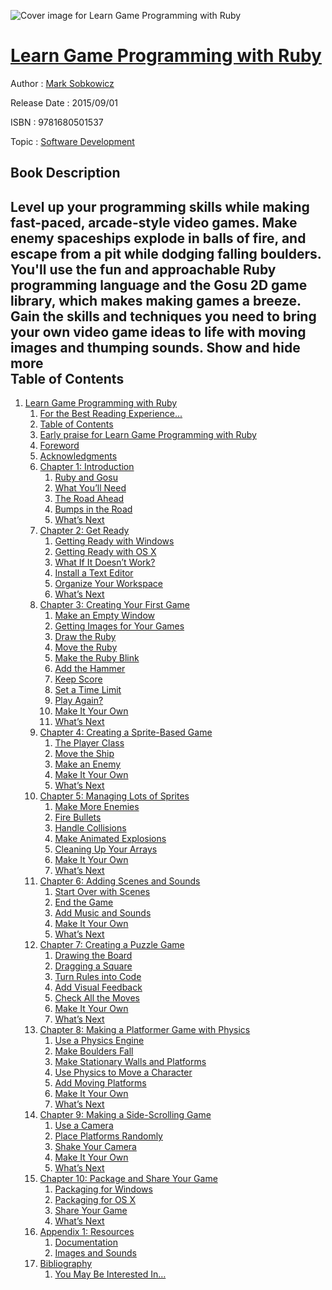 ![Cover image for Learn Game Programming with Ruby](https://imgdetail.ebookreading.net/cover/cover/software_development/EB9781680501537.jpg)

[Learn Game Programming with Ruby](https://ebookreading.net/view/book/Learn+Game+Programming+with+Ruby-EB9781680501537_1.html "Learn Game Programming with Ruby")
====================================================================================================================

Author : [Mark Sobkowicz](https://ebookreading.net/search/author/Mark+Sobkowicz)

Release Date : 2015/09/01

ISBN : 9781680501537

Topic : [Software Development](https://ebookreading.net/search/category/software-development)

Book Description
-----------------

 Level up your programming skills while making fast-paced, arcade-style video games.  Make enemy spaceships explode in balls of fire, and escape from a pit while dodging falling boulders. You'll use the fun and approachable Ruby programming language and the Gosu 2D game library, which makes making games a breeze. Gain the skills and techniques you need to bring your own video game ideas to life with moving images and thumping sounds.
        Show and hide more                
Table of Contents
-----------------

1. [Learn Game Programming with Ruby](https://ebookreading.net/view/book/Learn+Game+Programming+with+Ruby-EB9781680501537_2.html)
    1. [For the Best Reading Experience...](https://ebookreading.net/view/book/Learn+Game+Programming+with+Ruby-EB9781680501537_4.html)
    1. [Table of Contents](https://ebookreading.net/view/book/Learn+Game+Programming+with+Ruby-EB9781680501537_5.html)
    1. [Early praise for Learn Game Programming with Ruby](https://ebookreading.net/view/book/Learn+Game+Programming+with+Ruby-EB9781680501537_6.html)
    1. [Foreword](https://ebookreading.net/view/book/Learn+Game+Programming+with+Ruby-EB9781680501537_7.html)
    1. [Acknowledgments](https://ebookreading.net/view/book/Learn+Game+Programming+with+Ruby-EB9781680501537_8.html)
    1. [Chapter 1: Introduction](https://ebookreading.net/view/book/Learn+Game+Programming+with+Ruby-EB9781680501537_9.html)
        1. [Ruby and Gosu](https://ebookreading.net/view/book/Learn+Game+Programming+with+Ruby-EB9781680501537_10.html)
        1. [What You’ll Need](https://ebookreading.net/view/book/Learn+Game+Programming+with+Ruby-EB9781680501537_11.html)
        1. [The Road Ahead](https://ebookreading.net/view/book/Learn+Game+Programming+with+Ruby-EB9781680501537_12.html)
        1. [Bumps in the Road](https://ebookreading.net/view/book/Learn+Game+Programming+with+Ruby-EB9781680501537_13.html)
        1. [What’s Next](https://ebookreading.net/view/book/Learn+Game+Programming+with+Ruby-EB9781680501537_14.html)
    1. [Chapter 2: Get Ready](https://ebookreading.net/view/book/Learn+Game+Programming+with+Ruby-EB9781680501537_15.html)
        1. [Getting Ready with Windows](https://ebookreading.net/view/book/Learn+Game+Programming+with+Ruby-EB9781680501537_16.html)
        1. [Getting Ready with OS X](https://ebookreading.net/view/book/Learn+Game+Programming+with+Ruby-EB9781680501537_17.html)
        1. [What If It Doesn’t Work?](https://ebookreading.net/view/book/Learn+Game+Programming+with+Ruby-EB9781680501537_18.html)
        1. [Install a Text Editor](https://ebookreading.net/view/book/Learn+Game+Programming+with+Ruby-EB9781680501537_19.html)
        1. [Organize Your Workspace](https://ebookreading.net/view/book/Learn+Game+Programming+with+Ruby-EB9781680501537_20.html)
        1. [What’s Next](https://ebookreading.net/view/book/Learn+Game+Programming+with+Ruby-EB9781680501537_21.html)
    1. [Chapter 3: Creating Your First Game](https://ebookreading.net/view/book/Learn+Game+Programming+with+Ruby-EB9781680501537_22.html)
        1. [Make an Empty Window](https://ebookreading.net/view/book/Learn+Game+Programming+with+Ruby-EB9781680501537_23.html)
        1. [Getting Images for Your Games](https://ebookreading.net/view/book/Learn+Game+Programming+with+Ruby-EB9781680501537_24.html)
        1. [Draw the Ruby](https://ebookreading.net/view/book/Learn+Game+Programming+with+Ruby-EB9781680501537_25.html)
        1. [Move the Ruby](https://ebookreading.net/view/book/Learn+Game+Programming+with+Ruby-EB9781680501537_26.html)
        1. [Make the Ruby Blink](https://ebookreading.net/view/book/Learn+Game+Programming+with+Ruby-EB9781680501537_27.html)
        1. [Add the Hammer](https://ebookreading.net/view/book/Learn+Game+Programming+with+Ruby-EB9781680501537_28.html)
        1. [Keep Score](https://ebookreading.net/view/book/Learn+Game+Programming+with+Ruby-EB9781680501537_29.html)
        1. [Set a Time Limit](https://ebookreading.net/view/book/Learn+Game+Programming+with+Ruby-EB9781680501537_30.html)
        1. [Play Again?](https://ebookreading.net/view/book/Learn+Game+Programming+with+Ruby-EB9781680501537_31.html)
        1. [Make It Your Own](https://ebookreading.net/view/book/Learn+Game+Programming+with+Ruby-EB9781680501537_32.html)
        1. [What’s Next](https://ebookreading.net/view/book/Learn+Game+Programming+with+Ruby-EB9781680501537_33.html)
    1. [Chapter 4: Creating a Sprite-Based Game](https://ebookreading.net/view/book/Learn+Game+Programming+with+Ruby-EB9781680501537_34.html)
        1. [The Player Class](https://ebookreading.net/view/book/Learn+Game+Programming+with+Ruby-EB9781680501537_35.html)
        1. [Move the Ship](https://ebookreading.net/view/book/Learn+Game+Programming+with+Ruby-EB9781680501537_36.html)
        1. [Make an Enemy](https://ebookreading.net/view/book/Learn+Game+Programming+with+Ruby-EB9781680501537_37.html)
        1. [Make It Your Own](https://ebookreading.net/view/book/Learn+Game+Programming+with+Ruby-EB9781680501537_38.html)
        1. [What’s Next](https://ebookreading.net/view/book/Learn+Game+Programming+with+Ruby-EB9781680501537_39.html)
    1. [Chapter 5: Managing Lots of Sprites](https://ebookreading.net/view/book/Learn+Game+Programming+with+Ruby-EB9781680501537_40.html)
        1. [Make More Enemies](https://ebookreading.net/view/book/Learn+Game+Programming+with+Ruby-EB9781680501537_41.html)
        1. [Fire Bullets](https://ebookreading.net/view/book/Learn+Game+Programming+with+Ruby-EB9781680501537_42.html)
        1. [Handle Collisions](https://ebookreading.net/view/book/Learn+Game+Programming+with+Ruby-EB9781680501537_43.html)
        1. [Make Animated Explosions](https://ebookreading.net/view/book/Learn+Game+Programming+with+Ruby-EB9781680501537_44.html)
        1. [Cleaning Up Your Arrays](https://ebookreading.net/view/book/Learn+Game+Programming+with+Ruby-EB9781680501537_45.html)
        1. [Make It Your Own](https://ebookreading.net/view/book/Learn+Game+Programming+with+Ruby-EB9781680501537_46.html)
        1. [What’s Next](https://ebookreading.net/view/book/Learn+Game+Programming+with+Ruby-EB9781680501537_47.html)
    1. [Chapter 6: Adding Scenes and Sounds](https://ebookreading.net/view/book/Learn+Game+Programming+with+Ruby-EB9781680501537_48.html)
        1. [Start Over with Scenes](https://ebookreading.net/view/book/Learn+Game+Programming+with+Ruby-EB9781680501537_49.html)
        1. [End the Game](https://ebookreading.net/view/book/Learn+Game+Programming+with+Ruby-EB9781680501537_50.html)
        1. [Add Music and Sounds](https://ebookreading.net/view/book/Learn+Game+Programming+with+Ruby-EB9781680501537_51.html)
        1. [Make It Your Own](https://ebookreading.net/view/book/Learn+Game+Programming+with+Ruby-EB9781680501537_52.html)
        1. [What’s Next](https://ebookreading.net/view/book/Learn+Game+Programming+with+Ruby-EB9781680501537_53.html)
    1. [Chapter 7: Creating a Puzzle Game](https://ebookreading.net/view/book/Learn+Game+Programming+with+Ruby-EB9781680501537_54.html)
        1. [Drawing the Board](https://ebookreading.net/view/book/Learn+Game+Programming+with+Ruby-EB9781680501537_55.html)
        1. [Dragging a Square](https://ebookreading.net/view/book/Learn+Game+Programming+with+Ruby-EB9781680501537_56.html)
        1. [Turn Rules into Code](https://ebookreading.net/view/book/Learn+Game+Programming+with+Ruby-EB9781680501537_57.html)
        1. [Add Visual Feedback](https://ebookreading.net/view/book/Learn+Game+Programming+with+Ruby-EB9781680501537_58.html)
        1. [Check All the Moves](https://ebookreading.net/view/book/Learn+Game+Programming+with+Ruby-EB9781680501537_59.html)
        1. [Make It Your Own](https://ebookreading.net/view/book/Learn+Game+Programming+with+Ruby-EB9781680501537_60.html)
        1. [What’s Next](https://ebookreading.net/view/book/Learn+Game+Programming+with+Ruby-EB9781680501537_61.html)
    1. [Chapter 8: Making a Platformer Game with Physics](https://ebookreading.net/view/book/Learn+Game+Programming+with+Ruby-EB9781680501537_62.html)
        1. [Use a Physics Engine](https://ebookreading.net/view/book/Learn+Game+Programming+with+Ruby-EB9781680501537_63.html)
        1. [Make Boulders Fall](https://ebookreading.net/view/book/Learn+Game+Programming+with+Ruby-EB9781680501537_64.html)
        1. [Make Stationary Walls and Platforms](https://ebookreading.net/view/book/Learn+Game+Programming+with+Ruby-EB9781680501537_65.html)
        1. [Use Physics to Move a Character](https://ebookreading.net/view/book/Learn+Game+Programming+with+Ruby-EB9781680501537_66.html)
        1. [Add Moving Platforms](https://ebookreading.net/view/book/Learn+Game+Programming+with+Ruby-EB9781680501537_67.html)
        1. [Make It Your Own](https://ebookreading.net/view/book/Learn+Game+Programming+with+Ruby-EB9781680501537_68.html)
        1. [What’s Next](https://ebookreading.net/view/book/Learn+Game+Programming+with+Ruby-EB9781680501537_69.html)
    1. [Chapter 9: Making a Side-Scrolling Game](https://ebookreading.net/view/book/Learn+Game+Programming+with+Ruby-EB9781680501537_70.html)
        1. [Use a Camera](https://ebookreading.net/view/book/Learn+Game+Programming+with+Ruby-EB9781680501537_71.html)
        1. [Place Platforms Randomly](https://ebookreading.net/view/book/Learn+Game+Programming+with+Ruby-EB9781680501537_72.html)
        1. [Shake Your Camera](https://ebookreading.net/view/book/Learn+Game+Programming+with+Ruby-EB9781680501537_73.html)
        1. [Make It Your Own](https://ebookreading.net/view/book/Learn+Game+Programming+with+Ruby-EB9781680501537_74.html)
        1. [What’s Next](https://ebookreading.net/view/book/Learn+Game+Programming+with+Ruby-EB9781680501537_75.html)
    1. [Chapter 10: Package and Share Your Game](https://ebookreading.net/view/book/Learn+Game+Programming+with+Ruby-EB9781680501537_76.html)
        1. [Packaging for Windows](https://ebookreading.net/view/book/Learn+Game+Programming+with+Ruby-EB9781680501537_77.html)
        1. [Packaging for OS X](https://ebookreading.net/view/book/Learn+Game+Programming+with+Ruby-EB9781680501537_78.html)
        1. [Share Your Game](https://ebookreading.net/view/book/Learn+Game+Programming+with+Ruby-EB9781680501537_79.html)
        1. [What’s Next](https://ebookreading.net/view/book/Learn+Game+Programming+with+Ruby-EB9781680501537_80.html)
    1. [Appendix 1: Resources](https://ebookreading.net/view/book/Learn+Game+Programming+with+Ruby-EB9781680501537_81.html)
        1. [Documentation](https://ebookreading.net/view/book/Learn+Game+Programming+with+Ruby-EB9781680501537_82.html)
        1. [Images and Sounds](https://ebookreading.net/view/book/Learn+Game+Programming+with+Ruby-EB9781680501537_83.html)
    1. [Bibliography](https://ebookreading.net/view/book/Learn+Game+Programming+with+Ruby-EB9781680501537_84.html)
        1. [You May Be Interested In…](https://ebookreading.net/view/book/Learn+Game+Programming+with+Ruby-EB9781680501537_85.html)
